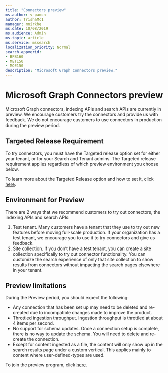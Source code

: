 ```yaml
---
title: "Connectors preview"
ms.author: v-pamcn
author: TrishaMc1
manager: mnirkhe
ms.date: 10/08/2019
ms.audience: Admin
ms.topic: article
ms.service: mssearch
localization_priority: Normal
search.appverid:
- BFB160
- MET150
- MOE150
description: "Microsoft Graph Connectors preview."
---
```


# Microsoft Graph Connectors preview

Microsoft Graph connectors, indexing APIs and search APIs are currently in preview. We encourage customers try the connectors and provide us with feedback. We do not encourage customers to use connectors in production during the preview period. 
 
## Targeted Release Requirement 
To try connectors, you must have the Targeted release option set for either your tenant, or for your Search and Tenant admins. The Targeted release requirement applies regardless of which preview environment you choose below. 
 
To learn more about the Targeted Release option and how to set it, click [here](https://docs.microsoft.com/en-us/office365/admin/manage/release-options-in-office-365?view=o365-worldwide). 

## Environment for Preview 
There are 2 ways that we recommend customers to try out connectors, the indexing APIs and search APIs: 
1.	Test tenant. Many customers have a tenant that they use to try out new features before moving full-scale production. If your organization has a test tenant, we encourage you to use it to try connectors and give us feedback. 
2.	Site collection. If you don’t have a test tenant, you can create a site collection specifically to try out connector functionality. You can customize the search experience of only that site collection to show results from connectors without impacting the search pages elsewhere in your tenant. 
 
## Preview limitations 
During the Preview period, you should expect the following: 
* Any connection that has been set up may need to be deleted and re-created due to incompatible changes made to improve the product. 
* Throttled ingestion throughput. Ingestion throughput is throttled at about 4 items per second. 
* No support for schema updates. Once a connection setup is complete, there is no way to update the schema. You will need to delete and re-create the connection. 
* Except for content ingested as a file, the content will only show up in the search results page under a custom vertical. This applies mainly to content where user-defined-types are used. 

 
To join the preview program, click [here](https://forms.office.com/Pages/DesignPage.aspx#FormId=v4j5cvGGr0GRqy180BHbRxWYgu82J_RFnMMATAS6_chUNVYwNU1CMDNZUDBSSDZKWVo2RDJDRjRLQi4u&Preview=%7B%22PreviousTopView%22%3A%22None%22%7D&TopView=Preview).



